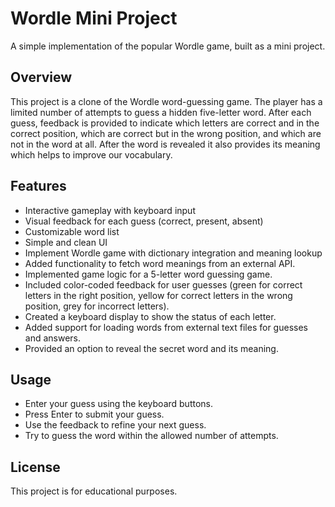 # Wordle Mini Project

A simple implementation of the popular Wordle game, built as a mini project.

## Overview

This project is a clone of the Wordle word-guessing game. The player has a limited number of attempts to guess a hidden five-letter word. After each guess, feedback is provided to indicate which letters are correct and in the correct position, which are correct but in the wrong position, and which are not in the word at all.
After the word is revealed it also provides its meaning which helps to improve our vocabulary.

## Features

- Interactive gameplay with keyboard input
- Visual feedback for each guess (correct, present, absent)
- Customizable word list
- Simple and clean UI
- Implement Wordle game with dictionary integration and meaning lookup
- Added functionality to fetch word meanings from an external API.
- Implemented game logic for a 5-letter word guessing game.
- Included color-coded feedback for user guesses (green for correct letters in the right position, yellow for correct letters in the wrong position, grey for incorrect letters).
- Created a keyboard display to show the status of each letter.
- Added support for loading words from external text files for guesses and answers.
- Provided an option to reveal the secret word and its meaning.

## Usage

- Enter your guess using the keyboard buttons.
- Press Enter to submit your guess.
- Use the feedback to refine your next guess.
- Try to guess the word within the allowed number of attempts.

## License

This project is for educational purposes.

